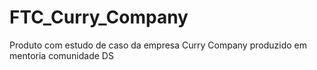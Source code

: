 # FTC_Curry_Company
Produto com estudo de caso da empresa Curry Company produzido em mentoria comunidade DS
